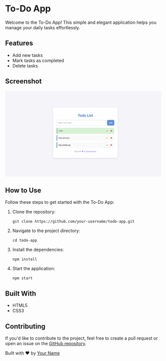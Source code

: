 <!DOCTYPE html>
<html lang="en">
<head>
    <meta charset="UTF-8">
    <meta name="viewport" content="width=device-width, initial-scale=1.0">
</head>
<body>
    <div class="container">
        <h1>To-Do App</h1>
        <p>Welcome to the To-Do App! This simple and elegant application helps you manage your daily tasks effortlessly.</p>      
        <h2>Features</h2>
        <ul>
            <li>Add new tasks</li>
            <li>Mark tasks as completed</li>
            <li>Delete tasks</li>
        </ul>
        <h2>Screenshot</h2>
        <div class="screenshot">
            <img src="1.png" alt="To-Do App Screenshot">
        </div>
        <h2>How to Use</h2>
        <p>Follow these steps to get started with the To-Do App:</p>
        <ol>
            <li>Clone the repository:
                <pre><code>git clone https://github.com/your-username/todo-app.git</code></pre>
            </li>
            <li>Navigate to the project directory:
                <pre><code>cd todo-app</code></pre>
            </li>
            <li>Install the dependencies:
                <pre><code>npm install</code></pre>
            </li>
            <li>Start the application:
                <pre><code>npm start</code></pre>
            </li>
        </ol>
        <h2>Built With</h2>
        <ul>
            <li>HTML5</li>
            <li>CSS3</li>
        </ul>
        <h2>Contributing</h2>
        <p>If you'd like to contribute to the project, feel free to create a pull request or open an issue on the <a href="https://github.com/sandykhot10/todo-app">GitHub repository</a>.</p>
        <div class="footer">
            <p>Built with ♥ by <a href="https://sandeshprofile.netlify.app/">Your Name</a></p>
        </div>
    </div>
</body>
</html>
